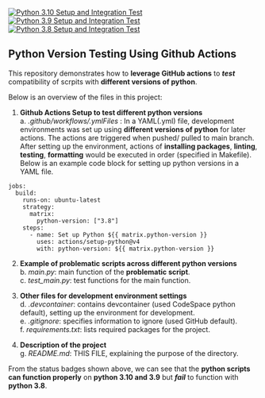 [![Python 3.10 Setup and Integration Test](https://github.com/nogibjj/VersionTest_YCLiu/actions/workflows/TestPython310.yml/badge.svg)](https://github.com/nogibjj/VersionTest_YCLiu/actions/workflows/TestPython310.yml)
[![Python 3.9 Setup and Integration Test](https://github.com/nogibjj/VersionTest_YCLiu/actions/workflows/TestPython39.yml/badge.svg)](https://github.com/nogibjj/VersionTest_YCLiu/actions/workflows/TestPython39.yml)
[![Python 3.8 Setup and Integration Test](https://github.com/nogibjj/VersionTest_YCLiu/actions/workflows/TestPython38.yml/badge.svg)](https://github.com/nogibjj/VersionTest_YCLiu/actions/workflows/TestPython38.yml)

## Python Version Testing Using Github Actions

This repository demonstrates how to **leverage GitHub actions** to _**test**_ compatibility of scrpits with **different versions of python**.

Below is an overview of the files in this project:

1. **Github Actions Setup to test different python versions**
  <br>a. _.github/workflows/.ymlFiles_ : In a YAML(.yml) file, development environments was set up using **different versions of python** for later actions. The actions are triggered when pushed/ pulled to main branch. After setting up the environment, actions of **installing packages**, **linting**, **testing**, **formatting** would be executed in order (specified in Makefile). Below is an example code block for setting up python versions in a YAML file.

```
jobs:
  build:
    runs-on: ubuntu-latest
    strategy:
      matrix:
        python-version: ["3.8"]
    steps:
      - name: Set up Python ${{ matrix.python-version }}
        uses: actions/setup-python@v4
        with: python-version: ${{ matrix.python-version }}
```
2. **Example of problematic scripts across different python versions**
   <br>b. _main.py_: main function of the **problematic script**.
   <br>c. _test_main.py_: test functions for the main function.

3. **Other files for development environment settings**
  <br>d. _.devcontainer_: contains devcontainer (used CodeSpace python default), setting up the environment for development.
  <br>e. _.gitignore_: specifies information to ignore (used GitHub default).
  <br>f. _requirements.txt_: lists required packages for the project.

4. **Description of the project**
   <br>g. _README.md_: THIS FILE, explaining the purpose of the directory.

From the status badges shown above, we can see that the **python scripts can function properly** on **python 3.10 and 3.9** but _**fail**_ to function with **python 3.8**.


